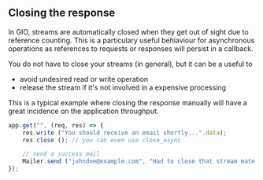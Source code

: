 ## Closing the response

In GIO, streams are automatically closed when they get out of sight due to
reference counting. This is a particulary useful behiaviour for asynchronous
operations as references to requests or responses will persist in a callback.

You do not have to close your streams (in general), but it can be a useful to

 - avoid undesired read or write operation
 - release the stream if it's not involved in a expensive processing

This is a typical example where closing the response manually will have a great
incidence on the application throughput.

```javascript
app.get("", (req, res) => {
    res.write ("You should receive an email shortly...".data);
    res.close (); // you can even use close_async

    // send a success mail
    Mailer.send ("johndoe@example.com", "Had to close that stream mate!");
});
```
